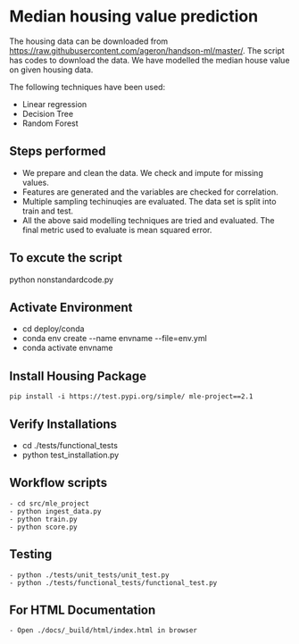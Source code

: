 # Median housing value prediction

The housing data can be downloaded from https://raw.githubusercontent.com/ageron/handson-ml/master/. The script has codes to download the data. We have modelled the median house value on given housing data. 

The following techniques have been used: 

 - Linear regression
 - Decision Tree
 - Random Forest

## Steps performed
 - We prepare and clean the data. We check and impute for missing values.
 - Features are generated and the variables are checked for correlation.
 - Multiple sampling techinuqies are evaluated. The data set is split into train and test.
 - All the above said modelling techniques are tried and evaluated. The final metric used to evaluate is mean squared error.

## To excute the script
python nonstandardcode.py

## Activate Environment
   - cd deploy/conda
   - conda env create --name envname --file=env.yml
   - conda activate envname


## Install Housing Package
    pip install -i https://test.pypi.org/simple/ mle-project==2.1

## Verify Installations
   - cd ./tests/functional_tests
   - python test_installation.py

## Workflow scripts
    - cd src/mle_project
    - python ingest_data.py
    - python train.py
    - python score.py

## Testing
    - python ./tests/unit_tests/unit_test.py
    - python ./tests/functional_tests/functional_test.py

## For HTML Documentation
    - Open ./docs/_build/html/index.html in browser